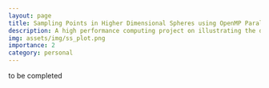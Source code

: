 ```yaml
---
layout: page
title: Sampling Points in Higher Dimensional Spheres using OpenMP Parallelization
description: A high performance computing project on illustrating the distances of points from the surfaces of higher dimensional spheres.
img: assets/img/ss_plot.png
importance: 2
category: personal
---
```


to be completed
